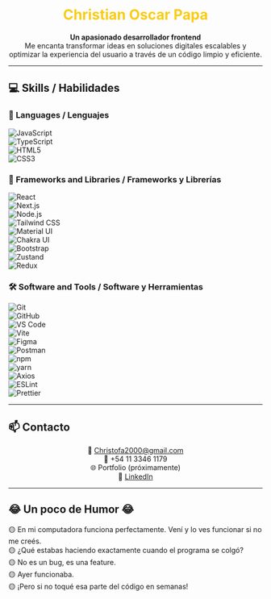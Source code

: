<!-- Encabezado con estilo -->

<h1 align="center"> <span style="color:#facc15;">Christian Oscar Papa</span></h1>

<p align="center">
  <strong>Un apasionado desarrollador frontend</strong><br/>
  Me encanta transformar ideas en soluciones digitales escalables y optimizar la experiencia del usuario a través de un código limpio y eficiente.
</p>

---

## 💻 Skills / Habilidades

### 🧠 Languages / Lenguajes
![JavaScript](https://img.shields.io/badge/-JavaScript-F7DF1E?logo=javascript&logoColor=000)  
![TypeScript](https://img.shields.io/badge/-TypeScript-3178C6?logo=typescript&logoColor=white)  
![HTML5](https://img.shields.io/badge/-HTML5-E34F26?logo=html5&logoColor=white)  
![CSS3](https://img.shields.io/badge/-CSS3-1572B6?logo=css3&logoColor=white)

### 🧩 Frameworks and Libraries / Frameworks y Librerías
![React](https://img.shields.io/badge/-React-61DAFB?logo=react&logoColor=000)  
![Next.js](https://img.shields.io/badge/-Next.js-000?logo=next.js&logoColor=white)  
![Node.js](https://img.shields.io/badge/-Node.js-339933?logo=node.js&logoColor=white)  
![Tailwind CSS](https://img.shields.io/badge/-TailwindCSS-06B6D4?logo=tailwindcss&logoColor=white)  
![Material UI](https://img.shields.io/badge/-MaterialUI-007FFF?logo=mui&logoColor=white)  
![Chakra UI](https://img.shields.io/badge/-ChakraUI-319795?logo=chakraui&logoColor=white)  
![Bootstrap](https://img.shields.io/badge/-Bootstrap-7952B3?logo=bootstrap&logoColor=white)  
![Zustand](https://img.shields.io/badge/-Zustand-000000?logo=zustand&logoColor=white)  
![Redux](https://img.shields.io/badge/-Redux-764ABC?logo=redux&logoColor=white)

### 🛠️ Software and Tools / Software y Herramientas
![Git](https://img.shields.io/badge/-Git-F05032?logo=git&logoColor=white)  
![GitHub](https://img.shields.io/badge/-GitHub-181717?logo=github&logoColor=white)  
![VS Code](https://img.shields.io/badge/-VSCode-007ACC?logo=visualstudiocode&logoColor=white)  
![Vite](https://img.shields.io/badge/-Vite-646CFF?logo=vite&logoColor=white)  
![Figma](https://img.shields.io/badge/-Figma-F24E1E?logo=figma&logoColor=white)  
![Postman](https://img.shields.io/badge/-Postman-FF6C37?logo=postman&logoColor=white)  
![npm](https://img.shields.io/badge/-npm-CB3837?logo=npm&logoColor=white)  
![yarn](https://img.shields.io/badge/-Yarn-2C8EBB?logo=yarn&logoColor=white)  
![Axios](https://img.shields.io/badge/-Axios-5A29E4?logo=axios&logoColor=white)  
![ESLint](https://img.shields.io/badge/-ESLint-4B32C3?logo=eslint&logoColor=white)  
![Prettier](https://img.shields.io/badge/-Prettier-F7B93E?logo=prettier&logoColor=000)

---

## 📫 Contacto

<p align="center">
  📧 <a href="mailto:Christofa2000@gmail.com">Christofa2000@gmail.com</a> <br/>
  📱 +54 11 3346 1179 <br/>
  🌐 Portfolio (próximamente) <br/>
  💼 <a href="https://www.linkedin.com/in/christian-oscar-b8362b36b" target="_blank">LinkedIn</a>
</p>

---
## 😂 Un poco de Humor 😂

🟡 En mi computadora funciona perfectamente. Vení y lo ves funcionar si no me creés.  
🟡 ¿Qué estabas haciendo exactamente cuando el programa se colgó?  
🟡 No es un bug, es una feature.  
🟡 Ayer funcionaba.  
🟡 ¡Pero si no toqué esa parte del código en semanas!



